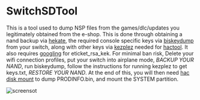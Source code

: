 # SwitchSDTool

This is a tool used to dump NSP files from the games/dlc/updates you legitimately obtained from the e-shop. This is done through obtaining a nand backup via [hekate](https://github.com/CTCaer/hekate/), the required console specific keys via [biskeydump](https://github.com/rajkosto/biskeydump) from your switch, along with other keys via [kezplez](https://github.com/tesnos/kezplez-nx) needed for [hactool](https://github.com/SciresM/hactool). It also requires [googling](https://www.google.com/ "Hoping kezplez eventually supports retrieving this") for eticket_rsa_kek. For minimal ban risk,  Delete your wifi connection profiles, put your switch into airplane mode,  *BACKUP YOUR NAND*, run biskeydump, follow the instructions for running kezplez to get keys.txt, *RESTORE YOUR NAND*. At the end of this, you will then need [hac disk mount](https://switchtools.sshnuke.net/) to dump PRODINFO.bin, and mount the SYSTEM partition.

![screensot](https://github.caitsith2.com/SwitchSDTool/screenshot.png)

